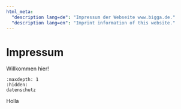 ```yaml
---
html_meta:
  "description lang=de": "Impressum der Webseite www.bigga.de."
  "description lang=en": "Imprint information of this website."
---
```

# Impressum

Willkommen hier!

```{toctree}
:maxdepth: 1
:hidden:
datenschutz
```

Holla